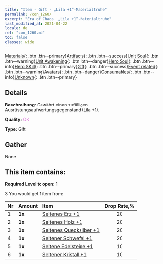 ```yaml
---
title: "Item - Gift - „Lila +1“-Materialtruhe"
permalink: /con_1260/
excerpt: "Era of Chaos  „Lila +1“-Materialtruhe"
last_modified_at: 2021-04-22
locale: de
ref: "con_1260.md"
toc: false
classes: wide
---
```

 [Materials](/ItemsDE/){: .btn .btn--primary}[Artifacts](/ItemsDE/Artifacts/){: .btn .btn--success}[Unit Soul](/ItemsDE/UnitSoul/){: .btn .btn--warning}[Unit Awakening](/ItemsDE/UnitAwakening/){: .btn .btn--danger}[Hero Soul](/ItemsDE/HeroSoul/){: .btn .btn--info}[Hero SKill](/ItemsDE/HeroSkill/){: .btn .btn--primary}[Gift](/ItemsDE/Gift/){: .btn .btn--success}[Event related](/ItemsDE/Events/){: .btn .btn--warning}[Avatars](/ItemsDE/Avatars/){: .btn .btn--danger}[Consumables](/ItemsDE/Consumables/){: .btn .btn--info}[Unknown](/ItemsDE/Unknown/){: .btn .btn--primary}

## Details
 **Beschreibung:** Gewährt einen zufälligen Ausrüstungsaufwertungsgegenstand (Lila +1).

 **Quality:** <span style="color: #DA70D6">OK</span>

 **Type:** Gift

## Gather

  None

## This item contains:

 **Required Level to open:** 1

 3 You would get **1** item  from:

  | Nr | Amount |     Item    | Drop Rate,% |
  |:---|:-------|:------------|:---------:|
  | 1 |  **1x** | [Seltenes Erz +1](/de/Items/mat_40/) | 20 | 
  | 2 |  **1x** | [Seltenes Holz +1](/de/Items/mat_41/) | 20 | 
  | 3 |  **1x** | [Seltenes Quecksilber +1](/de/Items/mat_42/) | 20 | 
  | 4 |  **1x** | [Seltener Schwefel +1](/de/Items/mat_43/) | 20 | 
  | 5 |  **1x** | [Seltene Edelsteine +1](/de/Items/mat_44/) | 10 | 
  | 6 |  **1x** | [Seltener Kristall +1](/de/Items/mat_45/) | 10 | 
